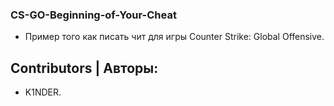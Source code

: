 ### CS-GO-Beginning-of-Your-Cheat
- Пример того как писать чит для игры Counter Strike: Global Offensive.

## Contributors | Авторы: 
- K1NDER.
